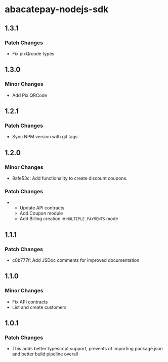 # abacatepay-nodejs-sdk

## 1.3.1

### Patch Changes

- Fix pixQrcode types

## 1.3.0

### Minor Changes

- Add Pix QRCode

## 1.2.1

### Patch Changes

- Sync NPM version with git tags

## 1.2.0

### Minor Changes

- 8afe53c: Add functionality to create discount coupons.

### Patch Changes

- - Update API contracts
  - Add Coupon module
  - Add Billing creation in `MULTIPLE_PAYMENTS` mode

## 1.1.1

### Patch Changes

- c0b777f: Add JSDoc comments for improved documentation

## 1.1.0

### Minor Changes

- Fix API contracts
- List and create customers

## 1.0.1

### Patch Changes

- This adds better typescript support, prevents of importing package.json and better build pipeline overall
